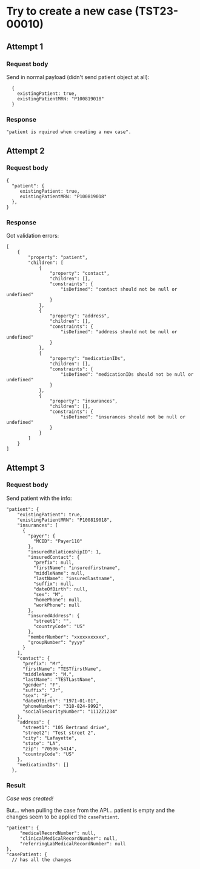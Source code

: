 # Try to create a new case (TST23-00010)

## Attempt 1

### Request body
Send in normal payload (didn't send patient object at all): 
```
  {
    existingPatient: true,
    existingPatientMRN: "P100819018"
  }
```
### Response
```
"patient is rquired when creating a new case".
```

## Attempt 2

### Request body
```
{ 
  "patient": {
     existingPatient: true,
     existingPatientMRN: "P100819018"
  },
}
```

### Response
Got validation errors: 
```
[
    {
        "property": "patient",
        "children": [
            {
                "property": "contact",
                "children": [],
                "constraints": {
                    "isDefined": "contact should not be null or undefined"
                }
            },
            {
                "property": "address",
                "children": [],
                "constraints": {
                    "isDefined": "address should not be null or undefined"
                }
            },
            {
                "property": "medicationIDs",
                "children": [],
                "constraints": {
                    "isDefined": "medicationIDs should not be null or undefined"
                }
            },
            {
                "property": "insurances",
                "children": [],
                "constraints": {
                    "isDefined": "insurances should not be null or undefined"
                }
            }
        ]
    }
]
```

## Attempt 3

### Request body
Send patient with the info: 

```
"patient": {
    "existingPatient": true,
    "existingPatientMRN": "P100819018",
    "insurances": [
      {
        "payer": {
          "MCID": "Payer110"
        },
        "insuredRelationshipID": 1,
        "insuredContact": {
          "prefix": null,
          "firstName": "insuredfirstname",
          "middleName": null,
          "lastName": "insuredlastname",
          "suffix": null,
          "dateOfBirth": null,
          "sex": "M",
          "homePhone": null,
          "workPhone": null
        },
        "insuredAddress": {
          "street1": "",
          "countryCode": "US"
        },
        "memberNumber": "xxxxxxxxxxx",
        "groupNumber": "yyyy"
      }
    ],
    "contact": {
      "prefix": "Mr",
      "firstName": "TESTfirstName",
      "middleName": "M.",
      "lastName": "TESTLastName",
      "gender": "F",
      "suffix": "Jr",
      "sex": "F",
      "dateOfBirth": "1971-01-01",
      "phoneNumber": "318-824-9992",
      "socialSecurityNumber": "111221234"
    },
    "address": {
      "street1": "105 Bertrand drive",
      "street2": "Test street 2",
      "city": "Lafayette",
      "state": "LA",
      "zip": "70506-5414",
      "countryCode": "US"
    },
    "medicationIDs": []
  },
```

### Result
*Case was created!*

But... when pulling the case from the API... patient is empty and the changes seem to be applied 
the `casePatient`. 

``` 
"patient": {
     "medicalRecordNumber": null,
     "clinicalMedicalRecordNumber": null,
     "referringLabMedicalRecordNumber": null
},
"casePatient: {
  // has all the changes
```


